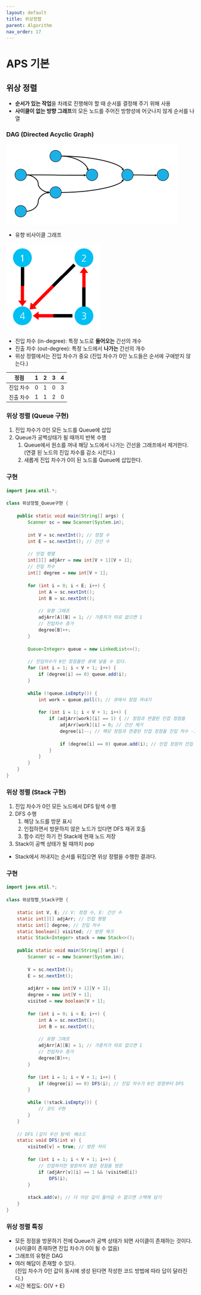 ```yaml
---
layout: default
title: 위상정렬
parent: Algorithm
nav_order: 17
---
```


# APS 기본

## 위상 정렬
- **순서가 있는 작업**을 차례로 진행해야 할 때 순서를 결정해 주기 위해 사용
- **사이클이 없는 방향 그래프**의 모든 노드를 주어진 방향성에 어긋나지 않게 순서를 나열

### DAG (Directed Acyclic Graph)

![Alt text](images/image-14.png)

- 유향 비사이클 그래프

![Alt text](images/image-15.png)

- 진입 차수 (in-degree): 특정 노드로 **들어오는** 간선의 개수
- 진출 차수 (out-degree): 특정 노드에서 **나가는** 간선의 개수
- 위상 정렬에서는 진입 차수가 중요 (진입 차수가 0인 노드들은 순서에 구애받지 않는다.)

| 정점 | 1 | 2 | 3 | 4 |
| -- | -- | -- | -- | -- |
| 진입 차수 | 0 | 1 | 0 | 3 |
| 진출 차수 | 1 | 1 | 2 | 0 |

### 위상 정렬 (Queue 구현)
1. 진입 차수가 0인 모든 노드를 Queue에 삽입
2. Queue가 공백상태가 될 때까지 반복 수행
	1. Queue에서 원소를 꺼내 해당 노드에서 나가는 간선을 그래프에서 제거한다. (연결 된 노드의 진입 차수를 감소 시킨다.)
	2. 새롭게 진입 차수가 0이 된 노드를 Queue에 삽입한다.

### 구현

```java
import java.util.*;

class 위상정렬_Queue구현 {

    public static void main(String[] args) {
        Scanner sc = new Scanner(System.in);

        int V = sc.nextInt(); // 정점 수
        int E = sc.nextInt(); // 간선 수

        // 인접 행렬
        int[][] adjArr = new int[V + 1][V + 1];
		// 진입 차수
        int[] degree = new int[V + 1];

        for (int i = 0; i < E; i++) {
            int A = sc.nextInt();
            int B = sc.nextInt();

            // 유향 그래프
            adjArr[A][B] = 1; // 가중치가 따로 없으면 1
            // 진입차수 증가
            degree[B]++;
        }

        Queue<Integer> queue = new LinkedList<>();

        // 진입차수가 0인 정점들만 큐에 넣을 수 있다.
        for (int i = 1; i < V + 1; i++) {
            if (degree[i] == 0) queue.add(i);
        }

        while (!queue.isEmpty()) {
            int work = queue.poll(); // 큐에서 정점 꺼내기

            for (int i = 1; i < V + 1; i++) {
                if (adjArr[work][i] == 1) { // 정점과 연결된 인접 정점들
                    adjArr[work][i] = 0; // 간선 제거
                    degree[i]--; // 해당 정점과 연결된 인접 정점들 진입 차수 -1

                    if (degree[i] == 0) queue.add(i); // 인접 정점의 진입 차수가 0이면 큐에 넣기
                }
            }
        }
    }
}
```

### 위상 정렬 (Stack 구현)
1. 진입 차수가 0인 모든 노드에서 DFS 탐색 수행
2. DFS 수행
	1. 해당 노드를 방문 표시
	2. 인접하면서 방문하지 않은 노드가 있다면 DFS 재귀 호출
	3. 함수 리턴 하기 전 Stack에 현재 노드 저장
3. Stack이 공백 상태가 될 때까지 pop

- Stack에서 꺼내지는 순서를 뒤집으면 위상 정렬을 수행한 결과다.

### 구현

```java
import java.util.*;

class 위상정렬_Stack구현 {

    static int V, E; // V: 정점 수, E: 간선 수
    static int[][] adjArr; // 인접 행렬
    static int[] degree; // 진입 차수
    static boolean[] visited; // 방문 체크
    static Stack<Integer> stack = new Stack<>();

    public static void main(String[] args) {
        Scanner sc = new Scanner(System.in);

        V = sc.nextInt();
        E = sc.nextInt();

        adjArr = new int[V + 1][V + 1];
        degree = new int[V + 1];
        visited = new boolean[V + 1];

        for (int i = 0; i < E; i++) {
            int A = sc.nextInt();
            int B = sc.nextInt();

            // 유향 그래프
            adjArr[A][B] = 1; // 가중치가 따로 없으면 1
            // 진입차수 증가
            degree[B]++;
        }

        for (int i = 1; i < V + 1; i++) {
            if (degree[i] == 0) DFS(i); // 진입 차수가 0인 정점부터 DFS
        }

        while (!stack.isEmpty()) {
            // 코드 구현
        }
    }

	// DFS (깊이 우선 탐색) 메소드
    static void DFS(int v) {
        visited[v] = true; // 방문 처리

        for (int i = 1; i < V + 1; i++) {
            // 인접하지만 방문하지 않은 정점들 방문
            if (adjArr[v][i] == 1 && !visited[i])
                DFS(i);
        }

        stack.add(v); // 더 이상 깊이 들어갈 수 없으면 스택에 담기
    }
}
```

### 위상 정렬 특징
- 모든 정점을 방문하기 전에 Queue가 공백 상태가 되면 사이클이 존재하는 것이다. <br> (사이클이 존재하면 진입 차수가 0이 될 수 없음)
- 그래프의 유형은 DAG
- 여러 해답이 존재할 수 있다. <br> (진입 차수가 0인 값이 동시에 생성 된다면 작성한 코드 방법에 따라 답이 달라진다.)
- 시간 복잡도: O(V + E)

